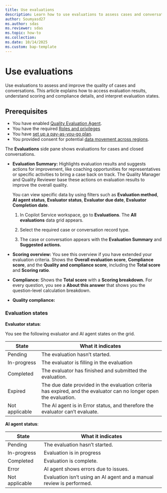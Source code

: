 ```yaml
---
title: Use evaluations
description: Learn how to use evaluations to assess cases and conversations, access results, and improve quality with actionable insights and scoring details.
author: Soumyasd27
ms.author: sdas
ms.reviewer: sdas
ms.topic: how-to
ms.collection: 
ms.date: 10/14/2025
ms.custom: bap-template
---
```


# Use evaluations

Use evaluations to assess and improve the quality of cases and conversations. This article explains how to access evaluation results, understand scoring and compliance details, and interpret evaluation states.

## Prerequisites

- You have enabled [Quality Evaluation Agent](../administer/manage-quality-evaluation-agent.md#manage-quality-evaluation-agent).
- You have the required [Roles and privileges](../administer/manage-quality-evaluation-agent.md#role-and-privileges)
- You have [set up a pay-as-you-go plan](/dynamics365/customer-service/administer/setup-pay-as-you-go?context=/dynamics365/contact-center/context/administer-context).
- You provided consent for potential [data movement across regions](../administer/manage-quality-evaluation-agent.md#data-movement-across-regions).


The **Evaluations** side pane shows evaluations for cases and closed conversations.

- **Evaluation Summary:** Highlights evaluation results and suggests actions for improvement, like coaching opportunities for  representatives or specific activities to bring a case back on track. The Quality Manager and Quality Reviewer base these actions on evaluation results to improve the overall quality.

    You can view specific data by using filters such as **Evaluation method**, **AI agent status**, **Evaluator status**, **Evaluator due date**, **Evaluator Completion date**.
    
    1.  In Copilot Service workspace, go to **Evaluations**. The **All evaluations** data grid appears.
    
    2.  Select the required case or conversation record type.
    
    3.  The case or conversation appears with the **Evaluation Summary** and **Suggested actions.**

- **Scoring overview:** You see this overview if you have extended your evaluation criteria. Shows the **Overall evaluation score**, **Compliance score**, and the **Quality and compliance score**, including the **Total score** and **Scoring ratio**.

- **Compliance:** Shows the **Total score** with a **Scoring breakdown.** For every question, you see a **About this answer** that
  shows you the question-level calculation breakdown.

- **Quality compliance:**

### Evaluation states

**Evaluator status**: 

You see the following evaluator and AI agent states on the grid.

| State  | What it indicates  |
|--------|--------------------|
| Pending         | The evaluation hasn’t started.                                                    |
| In-progress     | The evaluator is filling in the evaluation                                        |
| Completed       | The evaluator has finished and submitted the evaluation.                          |
| Expired         | The due date provided in the evaluation criteria has expired, and the evaluator can no longer open the evaluation. |
| Not applicable  | The AI agent is in Error status, and therefore the evaluator can’t evaluate.      |

**AI agent status**:

|State | What it indicates|
|-------|-----------------|
| Pending| The evaluation hasn’t started. |
| In-progress | Evaluation is in progress |
| Completed| Evaluation is complete. |
| Error | AI agent shows errors due to issues. |
| Not applicable| Evaluation isn’t using an AI agent and a manual review is performed. |
